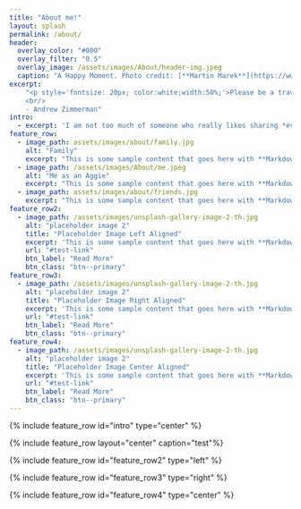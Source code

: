 ```yaml
---
title: "About me!"
layout: splash
permalink: /about/
header:
  overlay_color: "#000"
  overlay_filter: "0.5"
  overlay_image: /assets/images/About/header-img.jpeg
  caption: "A Happy Moment. Photo credit: [**Martin Marek**](https://www.instagram.com/martin174115/)"
excerpt:
    "<p style='fontsize: 20px; color:white;width:50%;'>Please be a traveler, not a tourist. Try new things, meet new people, and look beyond what's right in front of you. Those are the keys to understanding this amazing world we live in.</p>
    <br/>
    - Andrew Zimmerman"
intro: 
  - excerpt: 'I am not too much of someone who really likes sharing *everything* about themselves. But it is the minimum I can do to you, dear reader. As I believe it is important to know a bit about the author whilst reading some of their content.'
feature_row:
  - image_path: assets/images/about/family.jpg
    alt: "Family"
    excerpt: "This is some sample content that goes here with **Markdown** formatting."
  - image_path: /assets/images/About/me.jpeg
    alt: "Me as an Aggie"
    excerpt: "This is some sample content that goes here with **Markdown** formatting."
  - image_path: assets/images/about/friends.jpg
    excerpt: "This is some sample content that goes here with **Markdown** formatting."
feature_row2:
  - image_path: /assets/images/unsplash-gallery-image-2-th.jpg
    alt: "placeholder image 2"
    title: "Placeholder Image Left Aligned"
    excerpt: 'This is some sample content that goes here with **Markdown** formatting. Left aligned with `type="left"`'
    url: "#test-link"
    btn_label: "Read More"
    btn_class: "btn--primary"
feature_row3:
  - image_path: /assets/images/unsplash-gallery-image-2-th.jpg
    alt: "placeholder image 2"
    title: "Placeholder Image Right Aligned"
    excerpt: 'This is some sample content that goes here with **Markdown** formatting. Right aligned with `type="right"`'
    url: "#test-link"
    btn_label: "Read More"
    btn_class: "btn--primary"
feature_row4:
  - image_path: /assets/images/unsplash-gallery-image-2-th.jpg
    alt: "placeholder image 2"
    title: "Placeholder Image Center Aligned"
    excerpt: 'This is some sample content that goes here with **Markdown** formatting. Centered with `type="center"`'
    url: "#test-link"
    btn_label: "Read More"
    btn_class: "btn--primary"
---
```


{% include feature_row id="intro" type="center" %}

{% include feature_row layout="center" caption="test"%}

{% include feature_row id="feature_row2" type="left" %}

{% include feature_row id="feature_row3" type="right" %}

{% include feature_row id="feature_row4" type="center" %}